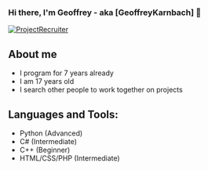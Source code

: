 ### Hi there, I'm Geoffrey - aka [GeoffreyKarnbach] 👋


[![ProjectRecruiter](https://user-images.githubusercontent.com/36735387/125613699-5628f572-9490-4257-be67-9f0dbc954baa.png)](http://project-recruiter.epizy.com/)

## About me 
- I program for 7 years already
- I am 17 years old
- I search other people to work together on projects

## Languages and Tools:
- Python (Advanced)
- C# (Intermediate)
- C++ (Beginner)
- HTML/CSS/PHP (Intermediate)

